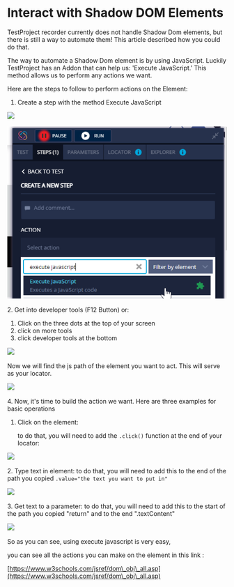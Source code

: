 # Interact with Shadow DOM Elements

TestProject recorder currently does not handle Shadow Dom elements, but there is still a way to automate them! This article described how you could do that.

The way to automate a Shadow Dom element is by using JavaScript. Luckily TestProject has an Addon that can help us: 'Execute JavaScript.' This method allows us to perform any actions we want.

Here are the steps to follow to perform actions on the Element:

1. Create a step with the method Execute JavaScript

![](https://downloads.intercomcdn.com/i/o/355657749/897107bf5879654c2cfbf1de/1.png)

![](<../../.gitbook/assets/image (466) (2).png>)

2\. Get into developer tools (F12 Button) or:

1. Click on the three dots at the top of your screen
2. click on more tools
3. click developer tools at the bottom

![](https://downloads.intercomcdn.com/i/o/355660713/9f13b291be8f2f52670c6683/3.png)

Now we will find the js path of the element you want to act. This will serve as your locator.

![](https://downloads.intercomcdn.com/i/o/355716617/534358ccfbb2c8bc5506aefe/0i4dbdAjTi.gif)

4\. Now, it's time to build the action we want. Here are three examples for basic operations

1.  Click on the element:

    to do that, you will need to add the `.click()` function at the end of your locator:

![](https://downloads.intercomcdn.com/i/o/355718079/8b9d6112283ce20eac84535e/5.png)

2\. Type text in element: to do that, you will need to add this to the end of the path you copied `.value="the text you want to put in"`

![](https://downloads.intercomcdn.com/i/o/355718603/48bd9bda5016fa1182494cf2/6.png)

3\. Get text to a parameter: to do that, you will need to add this to the start of the path you copied "return" and to the end ".textContent"

![](https://downloads.intercomcdn.com/i/o/355719189/3b72cf2c1cc1e2e455636a6a/7.png)

So as you can see, using execute javascript is very easy,

you can see all the actions you can make on the element in this link :

[https://www.w3schools.com/jsref/dom\_obj\_all.asp](https://www.w3schools.com/jsref/dom\_obj\_all.asp)
